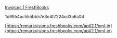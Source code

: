 [Invoices | FreshBooks](https://www.freshbooks.com/classic-api/docs/invoices)

1d6954ac555bb57e3e4f7224cd3a6a04

[https://remarkvisions.freshbooks.com/api/2.1/xml-in](https://remarkvisions.freshbooks.com/api/2.1/xml-in)



